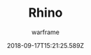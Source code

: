 ---
title: Rhino
seoTitle: Warframe Rhino. Rhino Abilities. Warfame Rhino Builds
description: Rhino is a very resilient warframe, capable of taking a lot of damage while using his abilities to support his allies. 
date: 2018-09-17T15:21:25.589Z
author: warframe
layout: warframes
permalink: /warframes/rhino/
image: /images/frames/rhino.jpg
video_url: drt_sCtNgqg
footerImage: /images/frames/rhino.jpg
---